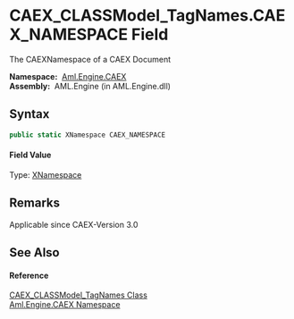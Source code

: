 CAEX_CLASSModel_TagNames.CAEX_NAMESPACE Field
=============================================
The CAEXNamespace of a CAEX Document

  **Namespace:**  [Aml.Engine.CAEX][1]  
  **Assembly:**  AML.Engine (in AML.Engine.dll)

Syntax
------

```csharp
public static XNamespace CAEX_NAMESPACE
```

#### Field Value
Type: [XNamespace][2]

Remarks
-------
 Applicable since CAEX-Version 3.0 

See Also
--------

#### Reference
[CAEX_CLASSModel_TagNames Class][3]  
[Aml.Engine.CAEX Namespace][1]  

[1]: ../README.md
[2]: https://docs.microsoft.com/dotnet/api/system.xml.linq.xnamespace
[3]: README.md
[4]: https://www.automationml.org
[5]: ../../icons/logoShade.png
